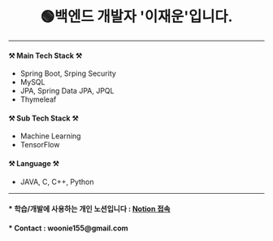 <!--<img align="right" src="https://github-readme-stats.vercel.app/api/top-langs/?username=lena1005a&theme=dracula&layout=compact&langs_count=10"/>-->
  
  
 <div align="center">   <h1>🟢백엔드 개발자 '이재운'입니다.</h1></div>
 <hr>


  <h4 >⚒ Main Tech Stack ⚒</h4>
    <ul>
      <li>Spring Boot, Srping Security</li>
      <li>MySQL</li>
      <li>JPA, Spring Data JPA, JPQL</li>
      <li>Thymeleaf</li>
    </ul>
    
  <h4 >⚒ Sub Tech Stack ⚒</h4>
    <ul>
      <li>Machine Learning</li>
      <li>TensorFlow</li>
    </ul>

  <h4 >⚒ Language ⚒</h4>
    <ul>
      <li>JAVA, C, C++, Python</li>
    </ul>
  <hr>

<h4>* 학습/개발에 사용하는 개인 노션입니다 : <a href="https://www.notion.so/SOLID-0c4abbafc4574170ab13c7bcd4e8f3ce">Notion 접속</a>
<h4>* Contact  : woonie155@gmail.com</h4>

<!--   <a href="https://github.com/lena1005a"><img src="https://hits.seeyoufarm.com/api/count/incr/badge.svg?url=https%3A%2F%2Fgithub.com%2Flena1005a&count_bg=%23000000&title_bg=%23000000&icon=github.svg&icon_color=%23E7E7E7&title=GitHub&edge_flat=false)"/></a> 

   -->
 
